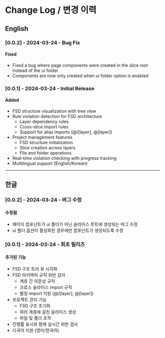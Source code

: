 # Change Log / 변경 이력

## English

### [0.0.2] - 2024-03-24 - Bug Fix

#### Fixed

- Fixed a bug where page components were created in the slice root instead of the ui folder
- Components are now only created when ui folder option is enabled

### [0.0.1] - 2024-03-24 - Initial Release

#### Added

- FSD structure visualization with tree view
- Rule violation detection for FSD architecture
  - Layer dependency rules
  - Cross-slice import rules
  - Support for alias imports (@/[layer], @[layer])
- Project management features
  - FSD structure initialization
  - Slice creation across layers
  - File and folder operations
- Real-time violation checking with progress tracking
- Multilingual support (English/Korean)

---

## 한글

### [0.0.2] - 2024-03-24 - 버그 수정

#### 수정됨

- 페이지 컴포넌트가 ui 폴더가 아닌 슬라이스 루트에 생성되는 버그 수정
- ui 폴더 옵션이 활성화된 경우에만 컴포넌트가 생성되도록 수정

### [0.0.1] - 2024-03-24 - 최초 릴리즈

#### 추가된 기능

- FSD 구조 트리 뷰 시각화
- FSD 아키텍처 규칙 위반 감지
  - 계층 간 의존성 규칙
  - 크로스 슬라이스 import 규칙
  - 별칭 import 지원 (@/[layer], @[layer])
- 프로젝트 관리 기능
  - FSD 구조 초기화
  - 여러 계층에 걸친 슬라이스 생성
  - 파일 및 폴더 조작
- 진행률 표시와 함께 실시간 위반 검사
- 다국어 지원 (영어/한국어)
